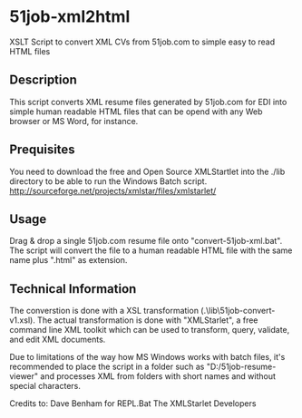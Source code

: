 # 51job-xml2html
XSLT Script to convert XML CVs from 51job.com to simple easy to read HTML files

Description
-----------
This script converts XML resume files generated by 51job.com for EDI into simple human readable HTML files that can be opend with any Web browser or MS Word, for instance.

Prequisites
-----------
You need to download the free and Open Source XMLStartlet into the ./lib directory to be able to run the Windows Batch script. http://sourceforge.net/projects/xmlstar/files/xmlstarlet/

Usage
-----
Drag & drop a single 51job.com resume file onto "convert-51job-xml.bat". The script will convert the file to a human readable HTML file with the same name plus ".html" as extension.


Technical Information
---------------------
The converstion is done with a XSL transformation (.\lib\51job-convert-v1.xsl). The actual transformation is done with "XMLStarlet", a free command line XML toolkit which can be used to transform, 
query, validate, and edit XML documents.

Due to limitations of the way how MS Windows works with batch files, it's recommended to place the script in a folder such as "D:/51job-resume-viewer" and processes XML from folders with short names and without special characters.

Credits to:
Dave Benham for REPL.Bat
The XMLStarlet Developers
